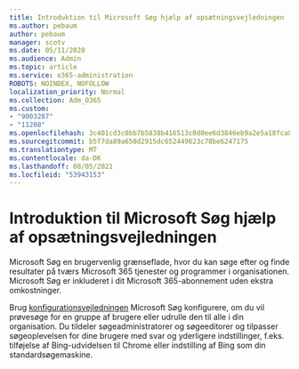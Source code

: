 ```yaml
---
title: Introduktion til Microsoft Søg hjælp af opsætningsvejledningen
ms.author: pebaum
author: pebaum
manager: scotv
ms.date: 05/11/2020
ms.audience: Admin
ms.topic: article
ms.service: o365-administration
ROBOTS: NOINDEX, NOFOLLOW
localization_priority: Normal
ms.collection: Adm_O365
ms.custom:
- "9003287"
- "11208"
ms.openlocfilehash: 3c401cd3c0bb7b5838b416513c0d0ee6d3846eb9a2e5a18fca8f8b782fda6098
ms.sourcegitcommit: b5f7da89a650d2915dc652449623c78be6247175
ms.translationtype: MT
ms.contentlocale: da-DK
ms.lasthandoff: 08/05/2021
ms.locfileid: "53943153"
---
```

# <a name="get-started-with-microsoft-search-using-the-set-up-guide"></a>Introduktion til Microsoft Søg hjælp af opsætningsvejledningen

Microsoft Søg en brugervenlig grænseflade, hvor du kan søge efter og finde resultater på tværs Microsoft 365 tjenester og programmer i organisationen. Microsoft Søg er inkluderet i dit Microsoft 365-abonnement uden ekstra omkostninger. 

Brug [konfigurationsvejledningen](https://go.microsoft.com/fwlink/?linkid=2156919) Microsoft Søg konfigurere, om du vil prøvesøge for en gruppe af brugere eller udrulle den til alle i din organisation. Du tildeler søgeadministratorer og søgeeditorer og tilpasser søgeoplevelsen for dine brugere med svar og yderligere indstillinger, f.eks. tilføjelse af Bing-udvidelsen til Chrome eller indstilling af Bing som din standardsøgemaskine.